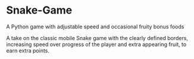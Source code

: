 # Snake-Game
A Python game with adjustable speed and occasional fruity bonus foods

A take on the classic mobile Snake game with the clearly defined borders, increasing speed over progress of the player and extra appearing fruit, to earn extra points.
